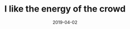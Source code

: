 ---
title: "I like the energy of the crowd"
date: 2019-04-02
related:
  - "especially if their dancing is synchronized"
tags:
  - Fragment
---